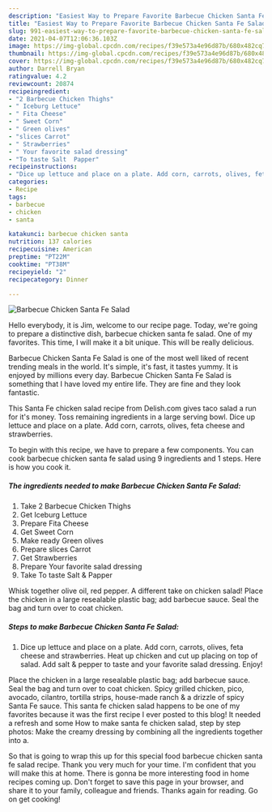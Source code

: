 ```yaml
---
description: "Easiest Way to Prepare Favorite Barbecue Chicken Santa Fe Salad"
title: "Easiest Way to Prepare Favorite Barbecue Chicken Santa Fe Salad"
slug: 991-easiest-way-to-prepare-favorite-barbecue-chicken-santa-fe-salad
date: 2021-04-07T12:06:36.103Z
image: https://img-global.cpcdn.com/recipes/f39e573a4e96d87b/680x482cq70/barbecue-chicken-santa-fe-salad-recipe-main-photo.jpg
thumbnail: https://img-global.cpcdn.com/recipes/f39e573a4e96d87b/680x482cq70/barbecue-chicken-santa-fe-salad-recipe-main-photo.jpg
cover: https://img-global.cpcdn.com/recipes/f39e573a4e96d87b/680x482cq70/barbecue-chicken-santa-fe-salad-recipe-main-photo.jpg
author: Darrell Bryan
ratingvalue: 4.2
reviewcount: 20874
recipeingredient:
- "2 Barbecue Chicken Thighs"
- " Iceburg Lettuce"
- " Fita Cheese"
- " Sweet Corn"
- " Green olives"
- "slices Carrot"
- " Strawberries"
- " Your favorite salad dressing"
- "To taste Salt  Papper"
recipeinstructions:
- "Dice up lettuce and place on a plate. Add corn, carrots, olives, feta cheese and strawberries. Heat up chicken and cut up placing on top of salad. Add salt &amp; pepper to taste and your favorite salad dressing. Enjoy!"
categories:
- Recipe
tags:
- barbecue
- chicken
- santa

katakunci: barbecue chicken santa 
nutrition: 137 calories
recipecuisine: American
preptime: "PT22M"
cooktime: "PT38M"
recipeyield: "2"
recipecategory: Dinner

---
```



![Barbecue Chicken Santa Fe Salad](https://img-global.cpcdn.com/recipes/f39e573a4e96d87b/680x482cq70/barbecue-chicken-santa-fe-salad-recipe-main-photo.jpg)

Hello everybody, it is Jim, welcome to our recipe page. Today, we're going to prepare a distinctive dish, barbecue chicken santa fe salad. One of my favorites. This time, I will make it a bit unique. This will be really delicious.

Barbecue Chicken Santa Fe Salad is one of the most well liked of recent trending meals in the world. It's simple, it's fast, it tastes yummy. It is enjoyed by millions every day. Barbecue Chicken Santa Fe Salad is something that I have loved my entire life. They are fine and they look fantastic.

This Santa Fe chicken salad recipe from Delish.com gives taco salad a run for it&#39;s money. Toss remaining ingredients in a large serving bowl. Dice up lettuce and place on a plate. Add corn, carrots, olives, feta cheese and strawberries.


To begin with this recipe, we have to prepare a few components. You can cook barbecue chicken santa fe salad using 9 ingredients and 1 steps. Here is how you cook it.

<!--inarticleads1-->

##### The ingredients needed to make Barbecue Chicken Santa Fe Salad:

1. Take 2 Barbecue Chicken Thighs
1. Get  Iceburg Lettuce
1. Prepare  Fita Cheese
1. Get  Sweet Corn
1. Make ready  Green olives
1. Prepare slices Carrot
1. Get  Strawberries
1. Prepare  Your favorite salad dressing
1. Take To taste Salt &amp; Papper


Whisk together olive oil, red pepper. A different take on chicken salad! Place the chicken in a large resealable plastic bag; add barbecue sauce. Seal the bag and turn over to coat chicken. 

<!--inarticleads2-->

##### Steps to make Barbecue Chicken Santa Fe Salad:

1. Dice up lettuce and place on a plate. Add corn, carrots, olives, feta cheese and strawberries. Heat up chicken and cut up placing on top of salad. Add salt &amp; pepper to taste and your favorite salad dressing. Enjoy!


Place the chicken in a large resealable plastic bag; add barbecue sauce. Seal the bag and turn over to coat chicken. Spicy grilled chicken, pico, avocado, cilantro, tortilla strips, house-made ranch &amp; a drizzle of spicy Santa Fe sauce. This santa fe chicken salad happens to be one of my favorites because it was the first recipe I ever posted to this blog! It needed a refresh and some How to make santa fe chicken salad, step by step photos: Make the creamy dressing by combining all the ingredients together into a. 

So that is going to wrap this up for this special food barbecue chicken santa fe salad recipe. Thank you very much for your time. I'm confident that you will make this at home. There is gonna be more interesting food in home recipes coming up. Don't forget to save this page in your browser, and share it to your family, colleague and friends. Thanks again for reading. Go on get cooking!
